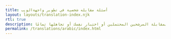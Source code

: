 ```yaml
---
title: أسئلة مقابله شخصية في تطوير واجهةالويب
layout: layouts/translation-index.njk
rtl: true
description: قائمة بالأسئلة المفيدة ذات الصلة بالواجهة الأمامية التي يمكنك استخدامها لمقابلة المرشحين المحتملين أو اختبار نفسك أو تجاهلها تمامًا.
permalink: /translations/arabic/index.html
---
```


